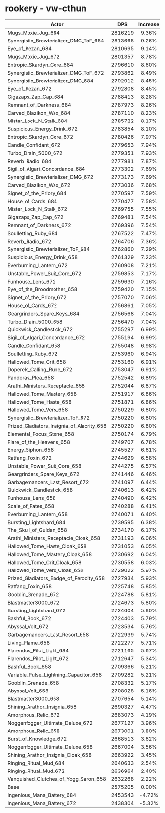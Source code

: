 # rookery - vw-cthun
| Actor | DPS | Increase |
|---|:---:|:---:|
|Mugs_Moxie_Jug_684|2816219|9.36%|
|Synergistic_Brewterializer_DMG_ToF_684|2813668|9.26%|
|Eye_of_Kezan_684|2810695|9.14%|
|Mugs_Moxie_Jug_672|2801357|8.78%|
|Entropic_Skardyn_Core_684|2796610|8.60%|
|Synergistic_Brewterializer_DMG_ToF_672|2793862|8.49%|
|Synergistic_Brewterializer_DMG_684|2792912|8.45%|
|Eye_of_Kezan_672|2792808|8.45%|
|Gigazaps_Zap_Cap_684|2788413|8.28%|
|Remnant_of_Darkness_684|2787973|8.26%|
|Carved_Blazikon_Wax_684|2787110|8.23%|
|Mister_Lock_N_Stalk_684|2785722|8.17%|
|Suspicious_Energy_Drink_672|2783854|8.10%|
|Entropic_Skardyn_Core_672|2780426|7.97%|
|Candle_Confidant_672|2779653|7.94%|
|Turbo_Drain_5000_672|2779351|7.93%|
|Reverb_Radio_684|2777981|7.87%|
|Sigil_of_Algari_Concordance_684|2773302|7.69%|
|Synergistic_Brewterializer_DMG_672|2773173|7.69%|
|Carved_Blazikon_Wax_672|2773036|7.68%|
|Signet_of_the_Priory_684|2770597|7.59%|
|House_of_Cards_684|2770477|7.58%|
|Mister_Lock_N_Stalk_672|2769755|7.55%|
|Gigazaps_Zap_Cap_672|2769481|7.54%|
|Remnant_of_Darkness_672|2769396|7.54%|
|Soulletting_Ruby_684|2767522|7.47%|
|Reverb_Radio_672|2764706|7.36%|
|Synergistic_Brewterializer_ToF_684|2762860|7.29%|
|Suspicious_Energy_Drink_658|2761329|7.23%|
|Everburning_Lantern_672|2760908|7.21%|
|Unstable_Power_Suit_Core_672|2759853|7.17%|
|Funhouse_Lens_672|2759630|7.16%|
|Eye_of_the_Broodmother_658|2759420|7.15%|
|Signet_of_the_Priory_672|2757070|7.06%|
|House_of_Cards_672|2756861|7.05%|
|Geargrinders_Spare_Keys_684|2756568|7.04%|
|Turbo_Drain_5000_658|2756470|7.04%|
|Quickwick_Candlestick_672|2755297|6.99%|
|Sigil_of_Algari_Concordance_672|2755194|6.99%|
|Candle_Confidant_658|2755048|6.98%|
|Soulletting_Ruby_672|2753960|6.94%|
|Hallowed_Tome_Crit_658|2753160|6.91%|
|Doperels_Calling_Rune_672|2753047|6.91%|
|Pandoras_Plea_658|2752542|6.89%|
|Arathi_Ministers_Receptacle_658|2752044|6.87%|
|Hallowed_Tome_Mastery_658|2751917|6.86%|
|Hallowed_Tome_Haste_658|2751871|6.86%|
|Hallowed_Tome_Vers_658|2750229|6.80%|
|Synergistic_Brewterializer_ToF_672|2750220|6.80%|
|Prized_Gladiators_Insignia_of_Alacrity_658|2750220|6.80%|
|Elemental_Focus_Stone_658|2750174|6.79%|
|Flare_of_the_Heavens_658|2749707|6.78%|
|Energy_Siphon_658|2745527|6.61%|
|Ratfang_Toxin_672|2744629|6.58%|
|Unstable_Power_Suit_Core_658|2744275|6.57%|
|Geargrinders_Spare_Keys_672|2741446|6.46%|
|Garbagemancers_Last_Resort_672|2741097|6.44%|
|Quickwick_Candlestick_658|2740613|6.42%|
|Funhouse_Lens_658|2740490|6.42%|
|Scale_of_Fates_658|2740288|6.41%|
|Everburning_Lantern_658|2740071|6.40%|
|Bursting_Lightshard_684|2739595|6.38%|
|The_Skull_of_Guldan_658|2734170|6.17%|
|Arathi_Ministers_Receptacle_Cloak_658|2731193|6.06%|
|Hallowed_Tome_Haste_Cloak_658|2731053|6.05%|
|Hallowed_Tome_Mastery_Cloak_658|2730692|6.04%|
|Hallowed_Tome_Crit_Cloak_658|2730558|6.03%|
|Hallowed_Tome_Vers_Cloak_658|2729022|5.97%|
|Prized_Gladiators_Badge_of_Ferocity_658|2727934|5.93%|
|Ratfang_Toxin_658|2725748|5.85%|
|Gooblin_Grenade_672|2724788|5.81%|
|Blastmaster3000_672|2724673|5.80%|
|Bursting_Lightshard_672|2724604|5.80%|
|Bashful_Book_672|2724403|5.79%|
|Abyssal_Volt_672|2723534|5.76%|
|Garbagemancers_Last_Resort_658|2722939|5.74%|
|Living_Flame_658|2722277|5.71%|
|Flarendos_Pilot_Light_684|2721165|5.67%|
|Flarendos_Pilot_Light_672|2712647|5.34%|
|Bashful_Book_658|2709366|5.21%|
|Variable_Pulse_Lightning_Capacitor_658|2709282|5.21%|
|Gooblin_Grenade_658|2708332|5.17%|
|Abyssal_Volt_658|2708028|5.16%|
|Blastmaster3000_658|2707654|5.14%|
|Shining_Arathor_Insignia_658|2690327|4.47%|
|Amorphous_Relic_672|2683073|4.19%|
|Noggenfogger_Ultimate_Deluxe_672|2677127|3.96%|
|Amorphous_Relic_658|2673001|3.80%|
|Burst_of_Knowledge_672|2668513|3.62%|
|Noggenfogger_Ultimate_Deluxe_658|2667004|3.56%|
|Shining_Arathor_Insignia_Cloak_658|2663922|3.45%|
|Ringing_Ritual_Mud_684|2640633|2.54%|
|Ringing_Ritual_Mud_672|2636964|2.40%|
|Vanquished_Clutches_of_Yogg_Saron_658|2632268|2.22%|
|Base|2575205|0.00%|
|Ingenious_Mana_Battery_684|2453543|-4.72%|
|Ingenious_Mana_Battery_672|2438304|-5.32%|
